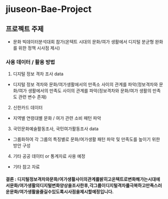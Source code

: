 # jiuseon-Bae-Project

## 프로젝트 주제
 - 문화 빅데이터분석대회 참가(온텍트 시대의 문화/여가 생활에서 디지털 분균형 완화를 위한 정책 시사점 제시)

### 사용 데이터 / 활용 방법
 1. 디지털 정보 격차 조사 data
 - 디지털 정보 격차와 문화/여가생활에서의 만족소 사이의 관계를 파악(정보격차와 문화/여가 생활에서의 만족도 사이의 관계를 파악(정보격차와 문화/여가 생활의 만족도 관련 변수 존재)
 2. 신한카드 데이터
  - 지역별 연령대별 문화 / 여가 관련 소비 패턴 파악
 3. 국민문화예술활동조사, 국민여가활동조사 data
  - 그룹화하여 각 그룹의 특징별로 문화/여가생활 패턴 파악 및 만족도를 높이기 위한 방안 구성
 4. 기타 공공 데이터 or 통계자료 사용 예정
  - 기타 참고 자료


#### 결론 : 디지털정보격차와문화/여가생활사이의관계를밝히고온텍트로변화해가는시대에서문화/여가생활의디지털변화양상을조사한후,각그룹이디지털격차를극복하고만족스러운문화/여가생활을즐길수있도록시사점을제시할예정입니다. 
